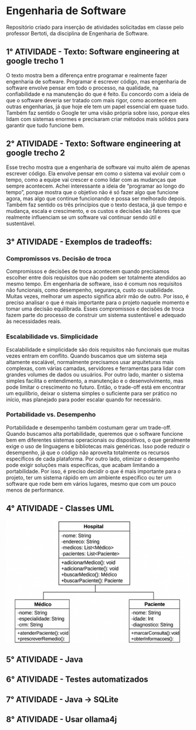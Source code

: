 # Engenharia de Software

Repositório criado para inserção de atividades solicitadas em classe pelo professor Bertoti, da disciplina de Engenharia de Software.

## 1° ATIVIDADE -  Texto: Software engineering at google trecho 1

O texto mostra bem a diferença entre programar e realmente fazer engenharia de software. Programar é escrever código, mas engenharia de software envolve pensar em todo o processo, na qualidade, na confiabilidade e na manutenção do que é feito. Eu concordo com a ideia de que o software deveria ser tratado com mais rigor, como acontece em outras engenharias, já que hoje ele tem um papel essencial em quase tudo. Também faz sentido o Google ter uma visão própria sobre isso, porque eles lidam com sistemas enormes e precisaram criar métodos mais sólidos para garantir que tudo funcione bem.

## 2° ATIVIDADE -  Texto: Software engineering at google trecho 2

Esse trecho mostra que a engenharia de software vai muito além de apenas escrever código. Ela envolve pensar em como o sistema vai evoluir com o tempo, como a equipe vai crescer e como lidar com as mudanças que sempre acontecem. Achei interessante a ideia de “programar ao longo do tempo”, porque mostra que o objetivo não é só fazer algo que funcione agora, mas algo que continue funcionando e possa ser melhorado depois. Também faz sentido os três princípios que o texto destaca, já que tempo e mudança, escala e crescimento, e os custos e decisões são fatores que realmente influenciam se um software vai continuar sendo útil e sustentável.

## 3° ATIVIDADE -  Exemplos de tradeoffs:

### Compromissos vs. Decisão de troca

Compromissos e decisões de troca acontecem quando precisamos escolher entre dois requisitos que não podem ser totalmente atendidos ao mesmo tempo. Em engenharia de software, isso é comum nos requisitos não funcionais, como desempenho, segurança, custo ou usabilidade. Muitas vezes, melhorar um aspecto significa abrir mão de outro. Por isso, é preciso analisar o que é mais importante para o projeto naquele momento e tomar uma decisão equilibrada. Esses compromissos e decisões de troca fazem parte do processo de construir um sistema sustentável e adequado às necessidades reais.

### Escalabilidade vs. Simplicidade

Escalabilidade e simplicidade são dois requisitos não funcionais que muitas vezes entram em conflito. Quando buscamos que um sistema seja altamente escalável, normalmente precisamos usar arquiteturas mais complexas, com várias camadas, servidores e ferramentas para lidar com grandes volumes de dados ou usuários. Por outro lado, manter o sistema simples facilita o entendimento, a manutenção e o desenvolvimento, mas pode limitar o crescimento no futuro. Então, o trade-off está em encontrar um equilíbrio, deixar o sistema simples o suficiente para ser prático no início, mas planejado para poder escalar quando for necessário.


### Portabilidade vs. Desempenho

Portabilidade e desempenho também costumam gerar um trade-off. Quando buscamos alta portabilidade, queremos que o software funcione bem em diferentes sistemas operacionais ou dispositivos, o que geralmente exige o uso de linguagens e bibliotecas mais genéricas. Isso pode reduzir o desempenho, já que o código não aproveita totalmente os recursos específicos de cada plataforma. Por outro lado, otimizar o desempenho pode exigir soluções mais específicas, que acabam limitando a portabilidade. Por isso, é preciso decidir o que é mais importante para o projeto, ter um sistema rápido em um ambiente específico ou ter um software que rode bem em vários lugares, mesmo que com um pouco menos de performance.

## 4° ATIVIDADE - Classes UML

<img src="/EngenhariaDeSoftware/assets/Diagrama_UML.png">

## 5° ATIVIDADE - Java

## 6° ATIVIDADE - Testes automatizados

## 7° ATIVIDADE - Java -> SQLite

## 8° ATIVIDADE - Usar ollama4j

